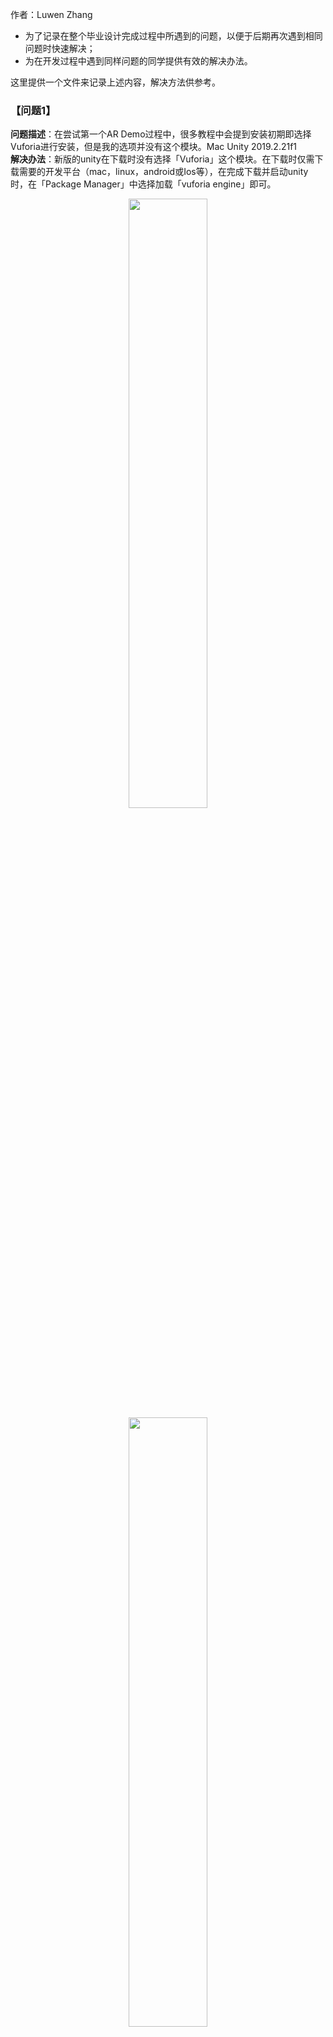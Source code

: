 作者：Luwen Zhang  
- 为了记录在整个毕业设计完成过程中所遇到的问题，以便于后期再次遇到相同问题时快速解决；
- 为在开发过程中遇到同样问题的同学提供有效的解决办法。
    
这里提供一个文件来记录上述内容，解决方法供参考。    

### 【问题1】  
**问题描述**：在尝试第一个AR Demo过程中，很多教程中会提到安装初期即选择Vuforia进行安装，但是我的选项并没有这个模块。Mac Unity 2019.2.21f1    
**解决办法**：新版的unity在下载时没有选择「Vuforia」这个模块。在下载时仅需下载需要的开发平台（mac，linux，android或Ios等），在完成下载并启动unity时，在「Package Manager」中选择加载「vuforia engine」即可。    

<div align=center><img src="https://github.com/clarazwen/ProgressReport/blob/master/ProblemsAndSolutions/ProblemPictures/Problem1_a.jpg" width="50%" height="50%"/></div>     
<div align=center><img src="https://github.com/clarazwen/ProgressReport/blob/master/ProblemsAndSolutions/ProblemPictures/Problem1_b.jpg" width="50%" height="50%"/></div>     

### 【问题2】  
**问题描述**：网上或是参考书中的内容在进行Vuforia完成第一个AR demo时都有提及到关于「XR setting」的修改,例如[Unity+Vuforia AR入门](https://www.jianshu.com/p/2fc8c986d57d) ,然而在我自己开发的过程中都没有找到这些设定修改的位置。    

<div align=center><img src="https://github.com/clarazwen/ProgressReport/blob/master/ProblemsAndSolutions/ProblemPictures/Problem2.jpg" width="50%" height="50%"/></div>     

**解决办法**：在学习了相关教程后,思考认为可能是当前unity 版本过新。曾经出现的问题已经都修复好，现在无需进行此类冗杂的操作，也可能是mac端无需进行这些操作。       
在跳过了各类教程中这部分的步骤后，直接进行接下来的操作（如建立AR Camera，导入ImageTarget等），再运行程序，发现并未报错。   


### 【问题3】  
**问题描述**：学习过程中了解到Vuforia主要使用各种「识别」的方式来实现AR效果，然而本毕业设计并不涉及到图像识别。  

**解决办法**：在b站[ARKit入门](https://www.bilibili.com/video/av77532231)，Youtube等浏览了很多的相关学习视频。vuforia更适合于识图展示模型，ARKit无需图像识别，可以直接在当前屏幕上显示模型并对其进行处理，更适合于本毕业设计这种家居测量与模型演示的功能[演示视频：HouseAR-基于ARKit的增强现实应用](https://www.bilibili.com/video/av36920062)。  
尽管已经花费了一些时间学习了Vuforia，但是为了提高本应用的适用性以及可开发性，决定更换使用ARKit以完成后续的工作。  

### 【问题4】  
*注：对于本问题出现的原因我尚未了解，以下解决办法仅针对本情况.*   
**问题描述**：在将本地文件使用git提交到远程仓库，以及初始化git时遇到了一些问题。 在生成ssh，复制ssh，关联仓库，登陆 git@github.com 账号后都没有问题，在进行push文件时，会出现git push 时出现「Connection closed by remote host」或「Connection reset by peer」。  
**解决办法**：
- 关于「Connection closed by remote host」的问题，很多网友解释可能是[对应问题：路由器的影响](https://segmentfault.com/q/1010000006743721/a-1020000006743912)，对于这一部分其实我不是非常理解。但是对于部分回答中提到的「全局代理」等，考虑到我的电脑没有任何路由器加速设备，若是网络有影响或被拦截的话仅可能是SSR的影响。    
- 此外，部分遇到同样问题的网友解释为是网络权限限制，开启公司VPN，调整为公司内网即可。  
- 最直接的解决办法是：在使用push上传代码时，关闭ssr；对于内网等问题，在关闭ssr之后，开启了GlobalProtect(BUPT VPN)。  
- [Connection closed by remote host的对应问题：网络劫持](https://blog.csdn.net/solo_ws/article/details/52484388)，按照其中的方法，在host中加入GitHub的IP。  
~~~ 
1.# 进入终端   
sudo vi /etc/hosts  
2.# 输入 password
3.# 进入hosts，按“i”，进入编辑模式，添加host
192.30.253.112 github.com
4.# control+c 退出编辑模式
5.# 输入 :wq ，保存退出#
~~~  
全部完成上述步骤后，再次输入`git push/pull origin master`即可成功完成了从git上pull代码以及push代码到仓库上。  

### 【问题5】   
**问题描述**：在转换为使用ARKit开发之后，使用苹果生态原生开发平台进行开发。在使用XCode的ARKit，并且将在模拟器上运行完成的代码运行到真机(IPad Pro)上时，遇到了以下问题。  
1. This device is running iOS 13.3 (17C54),which may not be supported by this version of Xcode.[问题及解决参考](https://www.jianshu.com/p/49784194c913)      
2. device is busy：preparing debugger support for iPhone.    
3. Development cannot be enabled while your device is locked.       
4. [iOS真机调试问题](https://www.jianshu.com/p/99c441070b22)「The maximum number of apps for free development profiles has been reached.」  

**解决办法**：  
1. 在https://github.com/iGhibli/iOS-DeviceSupport 找到对应版本的支持文件放到` /Applications/Xcode.app/Contents/Developer/Platforms/iPhoneOS.platform/DeviceSupport `目录下。    
2. 等待。或者重启XCode，并且在IPad上删除对应的apk，再次构建项目。    
3. 原因是电脑与Ipad尚未互相信任，在将Ipad连接到Mac时都需要选择「信任本台设备」。此外，在iPad端，进入`设置->通用->设备管理->开发者app->进入对应的app`进行验证，完成验证后即可正常运行。    
4. 苹果的免费App ID只能运行2个应用程序，连接iPad 打开`Xcode->Window->Devices`，删除非本次运行的程序或者在iPad直接卸载应用也可。  

### 【问题6】    
**问题描述**：在完成平面检测代码的过程中发现缺失PlaneNode这一个类的内容，尚未找到对应文件。      
**解决办法**：  
&#8195;因为在参考书籍的后面的学习中都会接着前面的开发继续，在解决了这一个问题之后才可以进行后续的问题。否则暂时使用其他的方式进行同样功能的实现，尚不了解会对未来的开发造成什么影响。      
&#8195;对于平面检测，在网上找了其他教程同样实现了该功能。在部分代码中找到了类似作用的文件，如Plane类等。    
&#8195;在不断的寻找中，在CodeForge上找到了一个比较接近的文件[提供了PlaneNode.h的工程](http://www.codeforge.cn/article/522070)。阅读了其工程内对应的ViewController.m文件，发现对于「添加锚点」这一实现方式基本一致。  
&#8195; **0308**补充：
关于PlaneNode类，不同的教程有不同的实现方式。但是大同小异，我找到的这个也不能完全替换，也要根据接口进行实际的修改才行。对于平面上锚点的更新与删除，主要分成   
~~~  
initWithPlaneAnchor;  
updateNodeWithPlaneAnchor;    
planeNodeWithAnchor;  
removePlaneNodeWithAnchor; 
~~~  
四个函数内容。按照可成功运行的工程文件，仿照完成上述四个功能函数即可，不必过分限制于同名文件。  

### 【问题7】  
iOS开发系列   
**问题描述**：The entitlements specified in your application’s Code Signing Entitlements file are invalid, not permitted, or do not match those specified in your provisioning profile. (0xE8008016).    
**解决办法**：[类似问题参考](https://www.jianshu.com/p/1ba52e347490)，但是我自己只是重启XCode再重新构建即可。


### 【问题8】  
iOS开发系列  
**问题描述**：[access] This app has crashed because it attempted to access privacy-sensitive data without a usage description.  The app's Info.plist must contain an NSCameraUsageDescription key with a string value explaining to the user how the app uses this data.  
**解决办法**：本问题出现在构建他人的工程文件时。同样是ARKit系列的项目代码，在下载到本地进行构建尝试时，需要在info.list文件中的Information Property List加入对应camera的权限。  

<div align=center><img src="https://github.com/clarazwen/ProgressReport/blob/master/Pictures/info.list_1.png" width="50%" height="50%"/></div>      

同时，还要在Required device capabilities中加入新的item-arkit。只有完成上述两个设置后，才可以成功运行他人的示例代码。  

### 【问题9】 
**问题描述**：对于在unity中使用ARKit的方式，也发现了一些教程中有提到关于unity和iOS原生代码的交互问题。  
如何在Unity中加入已经在iOS原生平台上完成的功能，在unity中使用arkit sdk并生成iOS应用文件，是接下来要解决的问题。  

### 【问题10】
**问题描述**：在目前的开发中，使用到的模型都是苹果官方或者样例代码文件中使用到的模型文件，部分模型文件为.scn。  
有一些教程中有提到使用3d Max导出.scn文件，这一部分还没有尝试。  
如果使用unity的话是否模型的格式可以放宽呢？  
需要解决的是：之前找到的家具模型库的模型文件是否可以使用，且是否可以通过别的建模软件导出为所需的文件。  

### 【问题11】
**问题描述**：Unity-ARKit-Plugin在asset store中不再支持  
**解决办法**：好像是因为unity现在比较推ARFoundation，也就是ARKit和ARCore的整合插件。网络上大部分教程中所提到的插件Unity-ARKit-Plugin在asset store中不再支持，只能在网络上找网盘下载了....如有哪位同学需要该package可以联系我。  

### 【问题12】  
**问题描述**：测试样例ARKitRemote运行起来非常的卡顿，界面刷新非常慢。  
**解决办法**：几乎已经卡到没办法有任何有效的操作了，只是可以运行，但是console还是输出了许多错误。   
<div align=center><img src="https://github.com/clarazwen/ProgressReport/blob/master/Pictures/TestPictures_Tutorial/screenshot_arkitremote_test1.jpg" width="50%" height="50%"/></div>   

以上这种远程的奇怪工程我不再试了，所以这些问题我也不准备解决了。解决本问题的方式是逃避问题。下方是在csdn博客上找到的其中一种解决办法，未尝试，供参考。  
<div align=center><img src="https://github.com/clarazwen/ProgressReport/blob/master/ProblemsAndSolutions/ProblemPictures/ARkitRemoteStuck.png" width="50%" height="50%"/></div>  

### 【问题13】  
**问题描述**：ARSession中arsession.Raycast()函数丢失  
**解决办法**：参考：[unity中的提问Foundation AR, ARSessionOrigin doesn't reconize the Raycast method?](https://forum.unity.com/threads/foundation-ar-arsessionorigin-doesnt-reconize-the-raycast-method.680296/#post-5324931)以及
[在教程作者的github上的issue中的问题ARSessionOrigin has no member Raycast](https://github.com/TheUnityWorkbench/tuw-arfoundation-demo/issues/1)  
package manager中有提供ARKit，ARFoundation等包。注意不同版本下有细微的差别，比如ARKit 3.0版本就没有Raycast函数了，只能降级回1.0.0进行操作。当然，同样的功能可以使用新版本中其他的函数进行替换。   

### 【问题14】  
**问题描述**：.max文件只能用3dmax打开，而且我的MacBook pro不能安装3DMax  
**解决办法**：已经让别人把我的小dell邮寄过来了...    

### 【问题15】  
**问题描述**：近期运行的工程文件太多，而免费的开发app ID只有十个，会报以下错。  
**解决办法**：见参考[iOS真机调试-Your maximum App ID limit has been reached. You may create up to 10 App IDs every 7 days](https://www.jianshu.com/p/3e0669c23a89)。所以，开发之前确认好要设定的参数，每一次使用同样的开发者名称即可。出现了这个问题就是使用曾经用了的bundle ID即可。  

### 【问题16】
**问题描述**：考虑到unity中对ui的设计有限制，之前考虑的是iOS和unity进行交互使用，本周尝试了一下。iOS和Unity的切换的确有很多教程，但是步骤特别的多，很多设置和调整我都不知道原因....现在还没有完全实现二者的结合。    
**解决办法**：向丑陋的界面屈服。为了不影响开发进度，还是先使用了Unity的一些ui。  
接下来还是要继续尝试整合。  
- [unity与原生iOS项目的整合（一）](https://blog.csdn.net/Elena_engineer/article/details/75969617)     
- [Unity导出的iOS工程进行整合，解决CPU占用过大问题](https://www.jianshu.com/p/36f374f3e5e2)      

### 【问题17】 
**问题描述**：目前检测的平面都是水平的，没有垂直平面。也就是说，目前只能放置一些床，椅子，花盆等物体，对于门等垂直放置的家具不能放置。  
**解决办法**：ARKit1.5开始支持垂直平面检测，目前已经可以识别竖直平面了。已完成测量功能。  
尝试AR foundation的功能。  

### 【问题18】  
**问题描述**：有一个问题是unity中的，就是不同模型现有的prefab不是非常的统一。其初始状态都是不一样的，可能床是正面对着你，椅子就是背面对着你。我在设置里调整了其rotation参数，但是没有修改。  
造成结果：在屏幕上滑动手指进行更改位置的时候，由于模型的xyz方向不一样，向上/向下滑动的手势并不能造成统一的结果。也就是说，我向右滑动手指，由于其有旋转角度，模型不一样向右划。  
同样的问题存在于其他的基本变换中，大部分情况没有问题，对于一些奇怪的prefab会有缩放效果不对等问题。  
**解决办法**：这个问题的根本原因就是我不了解unity的一些基本使用....*更新：由于Prefab区分为子物体和父物体的区别，有时候修改了当前的模型但只是修改了再这个场景中的状态，而没有修改父物体的状态，再次使用的使用会造成修改无效的感觉。解决办法就是：新建一个空白的GameObject，将调整好的prefab拖进去生成新的prefab。*    
但是对于不同物体的平移与旋转角度不对情况还应继续研究。  

### 【问题19】  
**问题描述**：在将摄像头对准墙壁或其他比较干净整洁（这也是我的错吗？）的平面时，往往无法识别到特征点，不能正常工作。  
**解释**：
<div align=center><img src="https://github.com/clarazwen/ProgressReport/blob/master/ProblemsAndSolutions/ProblemPictures/Problem19.png" width="50%" height="50%"/></div>   

这个事情可能不是我能解决的，只能尽量避开这种情况。  

### 【问题20】  
**问题描述**：在中期答辩中有提到的，关于放进来的模型位置不稳定。有的时候会跟随镜头抖动，最终飘向远方。但是有的时候又非常稳定。  
**解决办法**：只能控制变量来找出问题的原因，尽量避开这种情况。  

### 【问题21】   
**问题描述**：工程文件A的签名为A，工程文件B的签名为B。在将B导出的package放到A工程中合并的时候，会出现错误「apple mach -o linker(id) error」。  
**解决办法**：这个故事告诉我们，没事不要手欠随便改开发者名字。全程尽量使用一个名字，就算想改的规范一点，也要注意再合并之前将两个开发者签名改成一样的。导出包的时候如果多个过程的签名不一样的会出让人窒息的问题。  

### 【问题22】  
**问题描述**：新的AR Foundation出了一些考虑使用的功能，但是版本是4.0。只适合于XCode11+，但是XCode11+又只适合mac10.15+。官方文档所介绍的功能又确实值得尝试一下，所以准备多尝试一下。     
**解决办法**：不知道在座的各位有没有升级过mac系统，有什么建议或者操作。    

### 【问题23】    
**问题描述**：光照检测通过接口获得检测数值，需要支持TruthDepth相机的设备，iPad pro一代不支持。  
**解决办法**：这一部分其实也不是开发重点，只是作为一个验证的功能。所以暂时就这样了，测试一下看一下结果就好，不作为主要功能部分。将工程文件发给了其他同学，测试了光照估计的效果。效果正常，可以显示出来测试的参数。      

## 开发过程中可能会踩的坑  

<div align=center><img src="https://github.com/clarazwen/ProgressReport/blob/master/Pictures/NameChanged.png" width="40%" height="40%"/></div>     

在正式版ARKit中，一些函数名称有修改，在后续若碰到这样的情况可以如此解决。   

~~~  
ARWorldTrackingSessionConfiguration->ARWorldTrackingConfiguration;  
ARSessionConfiguration->ARConfiguration;  
~~~    
